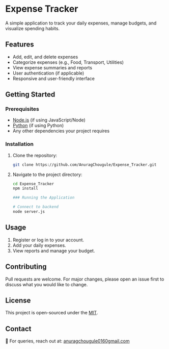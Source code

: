 # Expense Tracker

A simple application to track your daily expenses, manage budgets, and visualize spending habits.

## Features

- Add, edit, and delete expenses
- Categorize expenses (e.g., Food, Transport, Utilities)
- View expense summaries and reports
- User authentication (if applicable)
- Responsive and user-friendly interface

## Getting Started

### Prerequisites

- [Node.js](https://nodejs.org/) (if using JavaScript/Node)
- [Python](https://python.org/) (if using Python)
- Any other dependencies your project requires

### Installation

1. Clone the repository:
   ```bash
   git clone https://github.com/AnuragChougule/Expense_Tracker.git
   ```
2. Navigate to the project directory:
   ```bash
   cd Expense_Tracker
   npm install

   ### Running the Application

   # Connect to backend
   node server.js
   ```


  

## Usage

1. Register or log in to your account.
2. Add your daily expenses.
3. View reports and manage your budget.

## Contributing

Pull requests are welcome. For major changes, please open an issue first to discuss what you would like to change.

## License

This project is open-sourced under the [MIT](LICENSE).

## Contact
📧 For queries, reach out at: [anuragchougule0160gmail.com](email)

